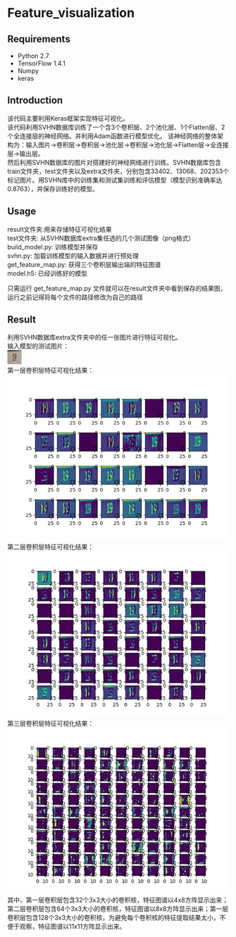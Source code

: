 # Feature_visualization

## Requirements

- Python 2.7
- TensorFlow 1.4.1
- Numpy
- keras 

## Introduction

该代码主要利用Keras框架实现特征可视化。<br>
该代码利用SVHN数据库训练了一个含3个卷积层、2个池化层、1个Flatten层、2个全连接层的神经网络。并利用Adam函数进行模型优化。
该神经网络的整体架构为：输入图片→卷积层→卷积层→池化层→卷积层→池化层→Flatten层→全连接层→输出层。<br>
然后利用SVHN数据库的图片对搭建好的神经网络进行训练。SVHN数据库包含train文件夹，test文件夹以及extra文件夹，分别包含33402、13068、202353个标记图片。用SVHN库中的训练集和测试集训练和评估模型（模型识别准确率达0.8763），并保存训练好的模型。

## Usage

result文件夹:用来存储特征可视化结果<br>
test文件夹: 从SVHN数据库extra集任选的几个测试图像（png格式）<br>
build_model.py: 训练模型并保存<br>
svhn.py: 加载训练模型的输入数据并进行预处理<br>
get_feature_map.py: 获得三个卷积层输出端的特征图谱<br>
model.h5: 已经训练好的模型<br>

只需运行 get_feature_map.py 文件就可以在result文件夹中看到保存的结果图，运行之前记得将每个文件的路径修改为自己的路径

## Result

利用SVHN数据库extra文件夹中的任一张图片进行特征可视化。<br>
输入模型的测试图片：<br>
![image](https://github.com/Goody7/Feature_visualization/raw/master/result/test_image.jpg)<br>
第一层卷积层特征可视化结果：<br>
![image](https://github.com/Goody7/Feature_visualization/blob/master/result/Conv2D_1%20Feature%20Map.jpg)<br>
第二层卷积层特征可视化结果：<br>
![image](https://github.com/Goody7/Feature_visualization/blob/master/result/Conv2D_2%20Feature%20Map.jpg)<br>
第三层卷积层特征可视化结果：<br>
![image](https://github.com/Goody7/Feature_visualization/blob/master/result/Conv2D_3%20Feature%20Map.jpg)<br>
其中，第一层卷积层包含32个3x3大小的卷积核，特征图谱以4x8方阵显示出来；第二层卷积层包含64个3x3大小的卷积核，特征图谱以8x8方阵显示出来；第一层卷积层包含128个3x3大小的卷积核，为避免每个卷积核的特征提取结果太小，不便于观察，特征图谱以11x11方阵显示出来。
